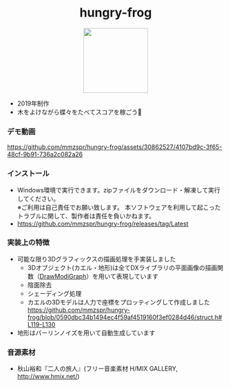 <div align="center">
  
  # hungry-frog
  <img src="https://github.com/mmzspr/hungry-frog/assets/30862527/7a30b7f2-6ef2-41fb-b385-c66ef47951db" width="150">
  
</div>

- 2019年制作
- 木をよけながら蝶々をたべてスコアを稼ごう🦋

### デモ動画
https://github.com/mmzspr/hungry-frog/assets/30862527/4107bd9c-3f65-48cf-9b91-736a2c082a26

### インストール
- Windows環境で実行できます。zipファイルをダウンロード・解凍して実行してください。  
  ※ご利用は自己責任でお願い致します。 本ソフトウェアを利用して起こったトラブルに関して、製作者は責任を負いかねます。
- https://github.com/mmzspr/hungry-frog/releases/tag/Latest
### 実装上の特徴
- 可能な限り3Dグラフィックスの描画処理を手実装しました
  - 3Dオブジェクト(カエル・地形)は全てDXライブラリの平面画像の描画関数（[DrawModiGraph](https://dixq.net/g/04_02.html)）を用いて表現しています
  - 陰面除去
  - シェーディング処理
  - カエルの3Dモデルは人力で座標をプロッティングして作成しました
    https://github.com/mmzspr/hungry-frog/blob/0590dbc34b1494ec4f59af4519160f3ef0284d46/struct.h#L119-L130
- 地形はパーリンノイズを用いて自動生成しています

### 音源素材
- 秋山裕和『二人の旅人』(フリー音楽素材 H/MIX GALLERY, http://www.hmix.net/)
